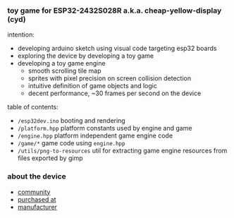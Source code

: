 ### toy game for ESP32-2432S028R a.k.a. cheap-yellow-display (cyd)

intention:
* developing arduino sketch using visual code targeting esp32 boards
* exploring the device by developing a toy game
* developing a toy game engine
  - smooth scrolling tile map
  - sprites with pixel precision on screen collision detection
  - intuitive definition of game objects and logic
  - decent performance, ~30 frames per second on the device

table of contents:
* `/esp32dev.ino` booting and rendering
* `/platform.hpp` platform constants used by engine and game
* `/engine.hpp` platform independent game engine code
* `/game/*` game code using `engine.hpp`
* `/utils/png-to-resources` util for extracting game engine resources from files exported by gimp

### about the device
* [community](https://github.com/witnessmenow/ESP32-Cheap-Yellow-Display)
* [purchased at](https://www.aliexpress.com/item/1005004502250619.html)
* [manufacturer](http://www.jczn1688.com/)
